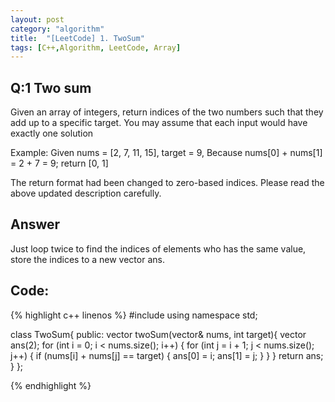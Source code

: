 ```yaml
---
layout: post
category: "algorithm"
title:  "[LeetCode] 1. TwoSum"
tags: [C++,Algorithm, LeetCode, Array]
---
```


## Q:1 Two sum
 Given an array of integers, return indices of the two numbers such that they add up to a specific target.
 You may assume that each input would have exactly one solution

 Example:
 Given nums = [2, 7, 11, 15], target = 9,
 Because nums[0] + nums[1] = 2 + 7 = 9;
 return [0, 1]

 The return format had been changed to zero-based indices. Please read the above updated description carefully.

## Answer
Just loop twice to find the indices of elements who has the same value, store the indices to a new vector ans.

## Code:

{% highlight c++ linenos %}
#include <vector>
using namespace std;

class TwoSum{
    public:
        vector<int> twoSum(vector<int>& nums, int target){
            vector<int> ans(2);
            for (int i = 0; i < nums.size(); i++) {
                for (int j = i + 1; j < nums.size(); j++) {
                    if (nums[i] + nums[j] == target) {
                        ans[0] = i;
                        ans[1] = j;
                    }
                }
            }
            return ans;
        }
};

{% endhighlight %}
